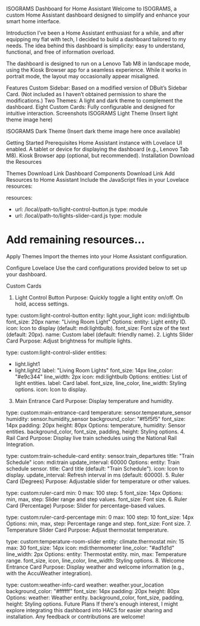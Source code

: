 ISOGRAMS Dashboard for Home Assistant
Welcome to ISOGRAMS, a custom Home Assistant dashboard designed to simplify and enhance your smart home interface.

Introduction
I’ve been a Home Assistant enthusiast for a while, and after equipping my flat with tech, I decided to build a dashboard tailored to my needs. The idea behind this dashboard is simplicity: easy to understand, functional, and free of information overload.

The dashboard is designed to run on a Lenovo Tab M8 in landscape mode, using the Kiosk Browser app for a seamless experience. While it works in portrait mode, the layout may occasionally appear misaligned.

Features
Custom Sidebar: Based on a modified version of DBuit’s Sidebar Card. (Not included as I haven’t obtained permission to share the modifications.)
Two Themes: A light and dark theme to complement the dashboard.
Eight Custom Cards: Fully configurable and designed for intuitive interaction.
Screenshots
ISOGRAMS Light Theme
(Insert light theme image here)

ISOGRAMS Dark Theme
(Insert dark theme image here once available)

Getting Started
Prerequisites
Home Assistant instance with Lovelace UI enabled.
A tablet or device for displaying the dashboard (e.g., Lenovo Tab M8).
Kiosk Browser app (optional, but recommended).
Installation
Download the Resources

Themes Download Link
Dashboard Components Download Link
Add Resources to Home Assistant Include the JavaScript files in your Lovelace resources:

resources:
  - url: /local/path-to/light-control-button.js
    type: module
  - url: /local/path-to/lights-slider-card.js
    type: module
  # Add remaining resources...
Apply Themes Import the themes into your Home Assistant configuration.

Configure Lovelace Use the card configurations provided below to set up your dashboard.

Custom Cards
1. Light Control Button
Purpose: Quickly toggle a light entity on/off. On hold, access settings.

type: custom:light-control-button
entity: light.your_light
icon: mdi:lightbulb
font_size: 20px
name: "Living Room Light"
Options:
entity: Light entity ID.
icon: Icon to display (default: mdi:lightbulb).
font_size: Font size of the text (default: 20px).
name: Custom label (default: friendly name).
2. Lights Slider Card
Purpose: Adjust brightness for multiple lights.

type: custom:light-control-slider
entities:
  - light.light1
  - light.light2
label: "Living Room Lights"
font_size: 14px
line_color: "#e9c344"
line_width: 2px
icon: mdi:lightbulb
Options:
entities: List of light entities.
label: Card label.
font_size, line_color, line_width: Styling options.
icon: Icon to display.
3. Main Entrance Card
Purpose: Display temperature and humidity.

type: custom:main-entrance-card
temperature: sensor.temperature_sensor
humidity: sensor.humidity_sensor
background_color: "#f5f5f5"
font_size: 14px
padding: 20px
height: 80px
Options:
temperature, humidity: Sensor entities.
background_color, font_size, padding, height: Styling options.
4. Rail Card
Purpose: Display live train schedules using the National Rail Integration.

type: custom:train-schedule-card
entity: sensor.train_departures
title: "Train Schedule"
icon: mdi:train
update_interval: 60000
Options:
entity: Train schedule sensor.
title: Card title (default: "Train Schedule").
icon: Icon to display.
update_interval: Refresh interval in ms (default: 60000).
5. Ruler Card (Degrees)
Purpose: Adjustable slider for temperature or other values.

type: custom:ruler-card
min: 0
max: 100
step: 5
font_size: 14px
Options:
min, max, step: Slider range and step values.
font_size: Font size.
6. Ruler Card (Percentage)
Purpose: Slider for percentage-based values.

type: custom:ruler-card-percentage
min: 0
max: 100
step: 10
font_size: 14px
Options:
min, max, step: Percentage range and step.
font_size: Font size.
7. Temperature Slider Card
Purpose: Adjust thermostat temperature.

type: custom:temperature-room-slider
entity: climate.thermostat
min: 15
max: 30
font_size: 14px
icon: mdi:thermometer
line_color: "#ad1d1d"
line_width: 2px
Options:
entity: Thermostat entity.
min, max: Temperature range.
font_size, icon, line_color, line_width: Styling options.
8. Welcome Entrance Card
Purpose: Display weather and welcome information (e.g., with the AccuWeather integration).

type: custom:weather-info-card
weather: weather.your_location
background_color: "#ffffff"
font_size: 14px
padding: 20px
height: 80px
Options:
weather: Weather entity.
background_color, font_size, padding, height: Styling options.
Future Plans
If there's enough interest, I might explore integrating this dashboard into HACS for easier sharing and installation. Any feedback or contributions are welcome!
